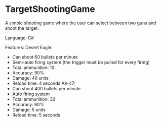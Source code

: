 # TargetShootingGame
A simple shooting game where the user can select between two guns and shoot the target.

Language: C#

Features:
  Desert Eagle:
   * Can shoot 60 bullets per minute
   * Semi-auto firing system (the trigger must be pulled for every firing)
   * Total ammunition: 10
   * Accuracy: 90%
   * Damage: 40 units
   * Reload time: 4 seconds
  AK-47:
   * Can shoot 400 bullets per minute
   * Auto firing system
   * Total ammunition: 30
   * Accuracy: 60%
   * Damage: 5 units
   * Reload time: 5 seconds
   
   
